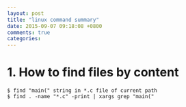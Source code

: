 ```yaml
---
layout: post
title: "linux command summary"
date: 2015-09-07 09:18:08 +0800
comments: true
categories: 
---
```


# 1. How to find files by content #
	$ find "main(" string in *.c file of current path
	$ find . -name "*.c" -print | xargs grep "main("
